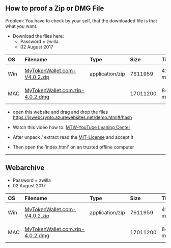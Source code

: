 ## How to proof a Zip or DMG File

Problem: You have to check by your self, that the downloaded file is
that what you want.

* Download the files here:
   * Password = zwilla
   * 02 August 2017

| OS  | Filename                                                 | Type            | Size     | Timing | Checksums                                                                                |
|:----|:---------------------------------------------------------|:----------------|:---------|:-------|:-----------------------------------------------------------------------------------------|
| Win | [MyTokenWallet.com-V4.0.2.zip](https://goo.gl/cmCyCh)    | application/zip | 7611959  | 421 ms | MD5: `94646dbe4a298343ac5600b530853a36` SHA1: `0a780e899cbe7bdac81b491ba5930436b2c5602b` |
| MAC | [MyTokenWallet.com.zip-4.0.2.dmg](https://goo.gl/923G5E) |                 | 17011200 | 840 ms | MD5: `95fc8ecd7602e466b0e52967935f2af4` SHA1: `f69b2a66bdf322e59bc532b78ad547c8ccb690f8` |

* open this website and drag and drop the files
https://jswebcrypto.azurewebsites.net/demo.html#/hash

* Watch this video how to: [MTW-YouTube Leaning Center](https://goo.gl/z6P1ec)
* After unpack / extract read the [MIT-License](https://github.com/Zwilla/mytokenwallet.com/blob/master/LICENSE) and accept it
* Then open the 'index.html' on an trusted offline computer


***

## Webarchive

* Password = zwilla
* 02 August 2017

| OS  | Filename                                                 | Type            | Size     | Timing | Checksums                                                                                |
|:----|:---------------------------------------------------------|:----------------|:---------|:-------|:-----------------------------------------------------------------------------------------|
| Win | [MyTokenWallet.com-V4.0.2.zip](https://goo.gl/cmCyCh)    | application/zip | 7611959  | 421 ms | MD5: `94646dbe4a298343ac5600b530853a36` SHA1: `0a780e899cbe7bdac81b491ba5930436b2c5602b` |
| MAC | [MyTokenWallet.com.zip-4.0.2.dmg](https://goo.gl/923G5E) |                 | 17011200 | 840 ms | MD5: `95fc8ecd7602e466b0e52967935f2af4` SHA1: `f69b2a66bdf322e59bc532b78ad547c8ccb690f8` |

